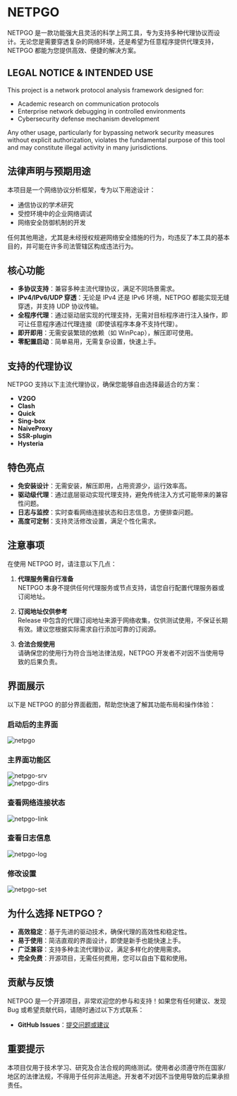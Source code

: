 # **NETPGO**
NETPGO 是一款功能强大且灵活的科学上网工具，专为支持多种代理协议而设计。无论您是需要穿透复杂的网络环境，还是希望为任意程序提供代理支持，NETPGO 都能为您提供高效、便捷的解决方案。

## **LEGAL NOTICE & INTENDED USE**
This project is a network protocol analysis framework designed for:  
- Academic research on communication protocols  
- Enterprise network debugging in controlled environments  
- Cybersecurity defense mechanism development  

Any other usage, particularly for bypassing network security measures without explicit authorization, violates the fundamental purpose of this tool and may constitute illegal activity in many jurisdictions.  

## **法律声明与预期用途**
本项目是一个网络协议分析框架，专为以下用途设计：

- 通信协议的学术研究
- 受控环境中的企业网络调试
- 网络安全防御机制的开发

任何其他用途，尤其是未经授权规避网络安全措施的行为，均违反了本工具的基本目的，并可能在许多司法管辖区构成违法行为。

## **核心功能**  

- **多协议支持**：兼容多种主流代理协议，满足不同场景需求。
- **IPv4/IPv6/UDP 穿透**：无论是 IPv4 还是 IPv6 环境，NETPGO 都能实现无缝穿透，并支持 UDP 协议传输。
- **全程序代理**：通过驱动层实现的代理支持，无需对目标程序进行注入操作，即可让任意程序通过代理连接（即使该程序本身不支持代理）。
- **即开即用**：无需安装繁琐的依赖（如 WinPcap），解压即可使用。
- **零配置启动**：简单易用，无需复杂设置，快速上手。


## **支持的代理协议**  
NETPGO 支持以下主流代理协议，确保您能够自由选择最适合的方案：  

- **V2GO**
- **Clash**
- **Quick**
- **Sing-box**
- **NaiveProxy**
- **SSR-plugin**
- **Hysteria**


## **特色亮点**  
- **免安装设计**：无需安装，解压即用，占用资源少，运行效率高。
- **驱动级代理**：通过底层驱动实现代理支持，避免传统注入方式可能带来的兼容性问题。
- **日志与监控**：实时查看网络连接状态和日志信息，方便排查问题。
- **高度可定制**：支持灵活修改设置，满足个性化需求。


## **注意事项**  
在使用 NETPGO 时，请注意以下几点：  

1. **代理服务需自行准备**  
   NETPGO 本身不提供任何代理服务或节点支持，请您自行配置代理服务器或订阅地址。

2. **订阅地址仅供参考**  
   Release 中包含的代理订阅地址来源于网络收集，仅供测试使用，不保证长期有效。建议您根据实际需求自行添加可靠的订阅源。

3. **合法合规使用**  
   请确保您的使用行为符合当地法律法规，NETPGO 开发者不对因不当使用导致的后果负责。



## **界面展示**  
以下是 NETPGO 的部分界面截图，帮助您快速了解其功能布局和操作体验：

### 启动后的主界面  
![netpgo](https://github.com/user-attachments/assets/0ad040c8-7e0d-4b94-b94d-9dfc01dd635a)

### 主界面功能区  
![netpgo-srv](https://github.com/user-attachments/assets/f10767a8-8578-482e-9717-3dfb9b74a91e)  
![netpgo-dirs](https://github.com/user-attachments/assets/396454df-101e-478c-9c8f-835bae330e19)

### 查看网络连接状态  
![netpgo-link](https://github.com/user-attachments/assets/be308bc9-fb14-471e-9d95-506f49ce32e8)

### 查看日志信息  
![netpgo-log](https://github.com/user-attachments/assets/9234d18a-f59b-4923-9a43-844499508064)

### 修改设置  
![netpgo-set](https://github.com/user-attachments/assets/ec9a8b97-b48a-4a54-b5a9-d870aed513d5)


## **为什么选择 NETPGO？**  
- **高效稳定**：基于先进的驱动技术，确保代理的高效性和稳定性。
- **易于使用**：简洁直观的界面设计，即使是新手也能快速上手。
- **广泛兼容**：支持多种主流代理协议，满足多样化的使用需求。
- **完全免费**：开源项目，无需任何费用，您可以自由下载和使用。


## **贡献与反馈**  
NETPGO 是一个开源项目，非常欢迎您的参与和支持！如果您有任何建议、发现 Bug 或希望贡献代码，请随时通过以下方式联系：  

- **GitHub Issues**：[提交问题或建议](https://github.com/unknowall/NETPGO/issues)


## **重要提示**  
本项目仅用于技术学习、研究及合法合规的网络测试。使用者必须遵守所在国家/地区的法律法规，不得用于任何非法用途。开发者不对因不当使用导致的后果承担责任。
